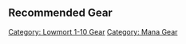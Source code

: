 ## Recommended Gear

[Category: Lowmort 1-10 Gear](Category:_Lowmort_1-10_Gear "wikilink")
[Category: Mana Gear](Category:_Mana_Gear "wikilink")
